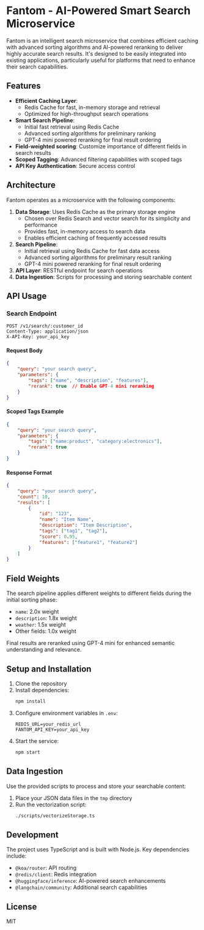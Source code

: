 # Fantom - AI-Powered Smart Search Microservice

Fantom is an intelligent search microservice that combines efficient caching with advanced sorting algorithms and AI-powered reranking to deliver highly accurate search results. It's designed to be easily integrated into existing applications, particularly useful for platforms that need to enhance their search capabilities.

## Features

- **Efficient Caching Layer**: 
  - Redis Cache for fast, in-memory storage and retrieval
  - Optimized for high-throughput search operations
- **Smart Search Pipeline**:
  - Initial fast retrieval using Redis Cache
  - Advanced sorting algorithms for preliminary ranking
  - GPT-4 mini powered reranking for final result ordering
- **Field-weighted scoring**: Customize importance of different fields in search results
- **Scoped Tagging**: Advanced filtering capabilities with scoped tags
- **API Key Authentication**: Secure access control

## Architecture

Fantom operates as a microservice with the following components:

1. **Data Storage**: Uses Redis Cache as the primary storage engine
   - Chosen over Redis Search and vector search for its simplicity and performance
   - Provides fast, in-memory access to search data
   - Enables efficient caching of frequently accessed results
2. **Search Pipeline**:
   - Initial retrieval using Redis Cache for fast data access
   - Advanced sorting algorithms for preliminary result ranking
   - GPT-4 mini powered reranking for final result ordering
3. **API Layer**: RESTful endpoint for search operations
4. **Data Ingestion**: Scripts for processing and storing searchable content

## API Usage

### Search Endpoint

```http
POST /v1/search/:customer_id
Content-Type: application/json
X-API-Key: your_api_key
```

#### Request Body

```json
{
    "query": "your search query",
    "parameters": {
        "tags": ["name", "description", "features"],
        "rerank": true  // Enable GPT-4 mini reranking
    }
}
```

#### Scoped Tags Example

```json
{
    "query": "your search query",
    "parameters": {
        "tags": ["name:product", "category:electronics"],
        "rerank": true
    }
}
```

#### Response Format

```json
{
    "query": "your search query",
    "count": 10,
    "results": [
        {
            "id": "123",
            "name": "Item Name",
            "description": "Item Description",
            "tags": ["tag1", "tag2"],
            "score": 0.95,
            "features": ["feature1", "feature2"]
        }
    ]
}
```

## Field Weights

The search pipeline applies different weights to different fields during the initial sorting phase:

- `name`: 2.0x weight
- `description`: 1.8x weight
- `weather`: 1.5x weight
- Other fields: 1.0x weight

Final results are reranked using GPT-4 mini for enhanced semantic understanding and relevance.

## Setup and Installation

1. Clone the repository
2. Install dependencies:
   ```bash
   npm install
   ```
3. Configure environment variables in `.env`:
   ```
   REDIS_URL=your_redis_url
   FANTOM_API_KEY=your_api_key
   ```
4. Start the service:
   ```bash
   npm start
   ```

## Data Ingestion

Use the provided scripts to process and store your searchable content:

1. Place your JSON data files in the `tmp` directory
2. Run the vectorization script:
   ```bash
   ./scripts/vectorizeStorage.ts
   ```

## Development

The project uses TypeScript and is built with Node.js. Key dependencies include:

- `@koa/router`: API routing
- `@redis/client`: Redis integration
- `@huggingface/inference`: AI-powered search enhancements
- `@langchain/community`: Additional search capabilities

## License

MIT
